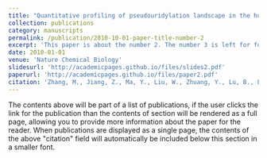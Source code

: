 ```yaml
---
title: "Quantitative profiling of pseudouridylation landscape in the human transcriptome."
collection: publications
category: manuscripts
permalink: /publication/2010-10-01-paper-title-number-2
excerpt: 'This paper is about the number 2. The number 3 is left for future work.'
date: 2010-01-01
venue: 'Nature Chemical Biology'
slidesurl: 'http://academicpages.github.io/files/slides2.pdf'
paperurl: 'http://academicpages.github.io/files/paper2.pdf'
citation: 'Zhang, M., Jiang, Z., Ma, Y., Liu, W., Zhuang, Y., Lu, B., Li, K., Peng, J., and Yi, C. (2023). &quot;Quantitative profiling of pseudouridylation landscape in the human transcriptome.&quot; <i>Nature Chemical Biology 19, 1185-1195.</i>'
---
```


The contents above will be part of a list of publications, if the user clicks the link for the publication than the contents of section will be rendered as a full page, allowing you to provide more information about the paper for the reader. When publications are displayed as a single page, the contents of the above "citation" field will automatically be included below this section in a smaller font.

